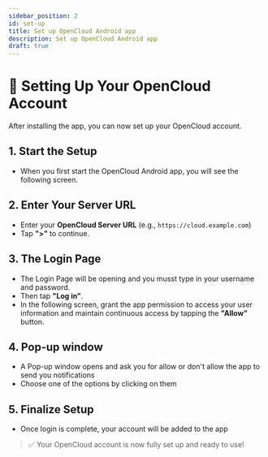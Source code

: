 ```yaml
---
sidebar_position: 2
id: set-up
title: Set up OpenCloud Android app
description: Set up OpenCloud Android app
draft: true
---
```


# 🔐 Setting Up Your OpenCloud Account

After installing the app, you can now set up your OpenCloud account.

## 1. Start the Setup

- When you first start the OpenCloud Android app, you will see the following screen.

<!-- <img src={require(".././img/set-up/start-setup.png").default} alt="start setup" height="400"/>
<img src={require(".././img/set-up/add-additional-account.png").default} alt="Add additional account" height="400"/> -->

## 2. Enter Your Server URL

- Enter your **OpenCloud Server URL** (e.g., `https://cloud.example.com`)
- Tap **">"** to continue.

<!-- <img src={require(".././img/set-up/enter-server-url.png").default} alt="Enter server URL" height="400"/> -->

## 3. The Login Page

- The Login Page will be opening and you musst type in your username and password.
- Then tap **"Log in"**.
- In the following screen, grant the app permission to access your user information and maintain continuous access by tapping the **"Allow"** button.

<!-- <img src={require(".././img/set-up/open-login-page.png").default} alt="Open Login Page" height="400"/>
<img src={require(".././img/set-up/continue-sign-in.png").default} alt="Continue sign in" height="400"/> -->

## 4. Pop-up window

- A Pop-up window opens and ask you for allow or don't allow the app to send you notifications
- Choose one of the options by clicking on them

<!-- <img src={require(".././img/set-up/enter-credentials.png").default} alt="Enter Opencloud credentials" height="400"/>
<img src={require(".././img/set-up/grant-access.png").default} alt="Grant access" height="400"/> -->

## 5. Finalize Setup

- Once login is complete, your account will be added to the app

<!-- <img src={require(".././img/set-up/custom-name.png").default} alt="Enter custom name" height="400"/> -->

> ✅ Your OpenCloud account is now fully set up and ready to use!

<!-- <img src={require(".././img/set-up/account-set-up.png").default} alt="Account is set up" height="400"/> -->
